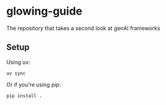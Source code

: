 # glowing-guide
The repository that takes a second look at genAI frameworks

## Setup
Using uv:
```
uv sync
```

Or if you're using pip:
```
pip install .
```